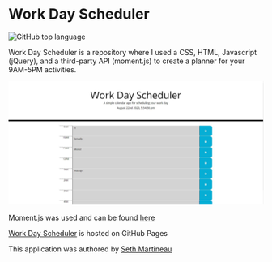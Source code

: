 # Work Day Scheduler

![GitHub top language](https://img.shields.io/github/languages/top/slothings/work-day-scheduler)

Work Day Scheduler is a repository where I used a CSS, HTML, Javascript (jQuery), and a third-party API (moment.js) to create a planner for your 9AM-5PM activities. 

![Application landing page](readme.JPG)

Moment.js was used and can be found [here](https://momentjs.com/)

[Work Day Scheduler](https://slothings.github.io/work-day-scheduler/) is hosted on GitHub Pages

This application was authored by [Seth Martineau](https://github.com/slothings)